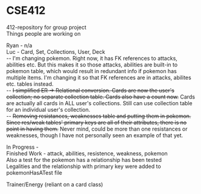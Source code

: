 # CSE412
412-repository for group project <br/>
Things people are working on <br/>

Ryan - n/a <br/>
Luc - Card, Set, Collections, User, Deck <br/>
-- I'm changing pokemon. Right now, it has FK references to attacks, abilities etc. But this makes it so those attacks, abilities are built-in to
   pokemon table, which would result in redundant info if pokemon has multiple items. I'm changing it so that FK references are in attacks, abilites etc.
   tables instead. <br/>
-- ~~I simplified ER -> Relational conversion. Cards are now the user's collection; no separate collection table. Cards also have a count now.~~ Cards are actually all cards in ALL user's collections. Still can use collection table for an individual user's collection. <br/>
-- ~~Removing resistances, weaknesses table and putting them in pokemon. Since res/weak tables' primary keys are all of their attributes, there is no point in having them.~~ Never mind, could be more than one resistances or weaknesses, though I have not personally seen an example of that yet.

In Progress - <br/>
Finished Work - attack, abilities, resistence, weakness, pokemon <br/>
Also a test for the pokemon has a relationship has been tested <br/>
Legalities and the relationship with primary key were added to pokemonHasATest file <br/>

Trainer/Energy (reliant on a card class) <br/>


